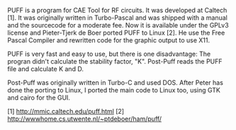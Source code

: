 PUFF is a program for CAE Tool for RF circuits. It was developed at Caltech [1].
It was originally written in Turbo-Pascal and  was shipped with a manual and the 
sourcecode for a moderate fee. Now it is available under the GPLv3 license and 
Pieter-Tjerk de Boer ported PUFF  to Linux [2]. He use the Free Pascal Compiler 
and rewritten code for the graphic output to use X11.

PUFF is very fast and easy to use, but there is one disadvantage:
The progran didn't calculate the stability factor, "K". Post-Puff reads the PUFF 
file and calculate K and D.

Post-Puff was originally written in Turbo-C and used DOS.  After Peter has done the 
porting to Linux, I ported the main code to Linux too, using GTK and cairo for the GUI.

[1] http://mmic.caltech.edu/puff.html
[2] http://wwwhome.cs.utwente.nl/~ptdeboer/ham/puff/
